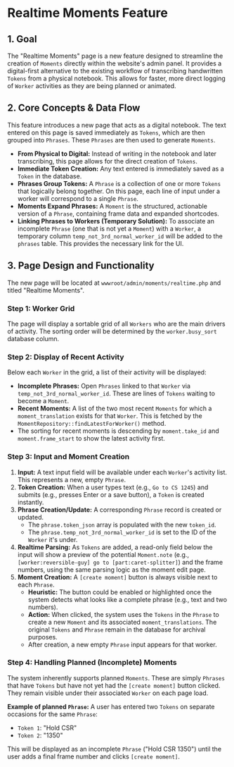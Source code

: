 # Realtime Moments Feature

## 1. Goal

The "Realtime Moments" page is a new feature designed to streamline the creation of `Moments` directly within the website's admin panel. It provides a digital-first alternative to the existing workflow of transcribing handwritten `Tokens` from a physical notebook. This allows for faster, more direct logging of `Worker` activities as they are being planned or animated.

## 2. Core Concepts & Data Flow

This feature introduces a new page that acts as a digital notebook. The text entered on this page is saved immediately as `Tokens`, which are then grouped into `Phrases`. These `Phrases` are then used to generate `Moments`.

- **From Physical to Digital:** Instead of writing in the notebook and later transcribing, this page allows for the direct creation of `Tokens`.
- **Immediate Token Creation:** Any text entered is immediately saved as a `Token` in the database.
- **Phrases Group Tokens:** A `Phrase` is a collection of one or more `Tokens` that logically belong together. On this page, each line of input under a worker will correspond to a single `Phrase`.
- **Moments Expand Phrases:** A `Moment` is the structured, actionable version of a `Phrase`, containing frame data and expanded shortcodes.
- **Linking Phrases to Workers (Temporary Solution):** To associate an incomplete `Phrase` (one that is not yet a `Moment`) with a `Worker`, a temporary column `temp_not_3rd_normal_worker_id` will be added to the `phrases` table. This provides the necessary link for the UI.

## 3. Page Design and Functionality

The new page will be located at `wwwroot/admin/moments/realtime.php` and titled "Realtime Moments".

### Step 1: Worker Grid
The page will display a sortable grid of all `Workers` who are the main drivers of activity. The sorting order will be determined by the `worker.busy_sort` database column.

### Step 2: Display of Recent Activity
Below each `Worker` in the grid, a list of their activity will be displayed:
- **Incomplete Phrases:** Open `Phrases` linked to that `Worker` via `temp_not_3rd_normal_worker_id`. These are lines of `Tokens` waiting to become a `Moment`.
- **Recent Moments:** A list of the two most recent `Moments` for which a `moment_translation` exists for that `Worker`. This is fetched by the `MomentRepository::findLatestForWorker()` method.
- The sorting for recent moments is descending by `moment.take_id` and `moment.frame_start` to show the latest activity first.

### Step 3: Input and Moment Creation

1.  **Input:** A text input field will be available under each `Worker`'s activity list. This represents a new, empty `Phrase`.
2.  **Token Creation:** When a user types text (e.g., `Go to CS 1245`) and submits (e.g., presses Enter or a save button), a `Token` is created instantly.
3.  **Phrase Creation/Update:** A corresponding `Phrase` record is created or updated.
    -   The `phrase.token_json` array is populated with the new `token_id`.
    -   The `phrase.temp_not_3rd_normal_worker_id` is set to the ID of the `Worker` it's under.
4.  **Realtime Parsing:** As `Tokens` are added, a read-only field below the input will show a preview of the potential `Moment.note` (e.g., `[worker:reversible-guy] go to [part:caret-splitter]`) and the frame numbers, using the same parsing logic as the moment edit page.
5.  **Moment Creation:** A `[create moment]` button is always visible next to each `Phrase`.
    -   **Heuristic:** The button could be enabled or highlighted once the system detects what looks like a complete phrase (e.g., text and two numbers).
    -   **Action:** When clicked, the system uses the `Tokens` in the `Phrase` to create a new `Moment` and its associated `moment_translations`. The original `Tokens` and `Phrase` remain in the database for archival purposes.
    -   After creation, a new empty `Phrase` input appears for that worker.

### Step 4: Handling Planned (Incomplete) Moments
The system inherently supports planned `Moments`. These are simply `Phrases` that have `Tokens` but have not yet had the `[create moment]` button clicked. They remain visible under their associated `Worker` on each page load.

**Example of planned `Phrase`:**
A user has entered two `Tokens` on separate occasions for the same `Phrase`:
- `Token 1`: "Hold CSR"
- `Token 2`: "1350"

This will be displayed as an incomplete `Phrase` ("Hold CSR 1350") until the user adds a final frame number and clicks `[create moment]`.